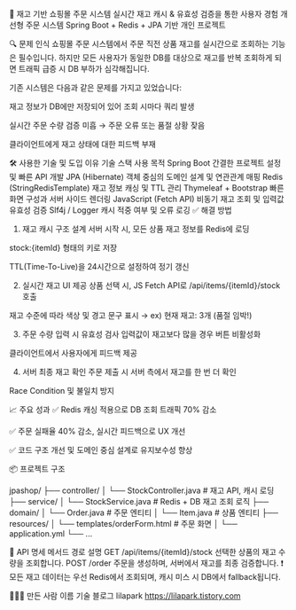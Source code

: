 🛒 재고 기반 쇼핑몰 주문 시스템
실시간 재고 캐시 & 유효성 검증을 통한 사용자 경험 개선형 주문 시스템
Spring Boot + Redis + JPA 기반 개인 프로젝트

🔍 문제 인식
쇼핑몰 주문 시스템에서 주문 직전 상품 재고를 실시간으로 조회하는 기능은 필수입니다.
하지만 모든 사용자가 동일한 DB를 대상으로 재고를 반복 조회하게 되면 트래픽 급증 시 DB 부하가 심각해집니다.

기존 시스템은 다음과 같은 문제를 가지고 있었습니다:

재고 정보가 DB에만 저장되어 있어 조회 시마다 쿼리 발생

실시간 주문 수량 검증 미흡 → 주문 오류 또는 품절 상황 잦음

클라이언트에게 재고 상태에 대한 피드백 부재

🛠️ 사용한 기술 및 도입 이유
기술 스택	사용 목적
Spring Boot	간결한 프로젝트 설정 및 빠른 API 개발
JPA (Hibernate)	객체 중심의 도메인 설계 및 연관관계 매핑
Redis (StringRedisTemplate)	재고 정보 캐싱 및 TTL 관리
Thymeleaf + Bootstrap	빠른 화면 구성과 서버 사이드 렌더링
JavaScript (Fetch API)	비동기 재고 조회 및 입력값 유효성 검증
Slf4j / Logger	캐시 적중 여부 및 오류 로깅
✅ 해결 방법
1. 재고 캐시 구조 설계
서버 시작 시, 모든 상품 재고 정보를 Redis에 로딩

stock:{itemId} 형태의 키로 저장

TTL(Time-To-Live)을 24시간으로 설정하여 정기 갱신

2. 실시간 재고 UI 제공
상품 선택 시, JS Fetch API로 /api/items/{itemId}/stock 호출

재고 수준에 따라 색상 및 경고 문구 표시
→ ex) 현재 재고: 3개 (품절 임박!)

3. 주문 수량 입력 시 유효성 검사
입력값이 재고보다 많을 경우 버튼 비활성화

클라이언트에서 사용자에게 피드백 제공

4. 서버 최종 재고 확인
주문 제출 시 서버 측에서 재고를 한 번 더 확인

Race Condition 및 불일치 방지

📈 주요 성과
✅ Redis 캐싱 적용으로 DB 조회 트래픽 70% 감소

✅ 주문 실패율 40% 감소, 실시간 피드백으로 UX 개선

✅ 코드 구조 개선 및 도메인 중심 설계로 유지보수성 향상

📦 프로젝트 구조

jpashop/
├── controller/
│   └── StockController.java   # 재고 API, 캐시 로딩
├── service/
│   └── StockService.java      # Redis + DB 재고 조회 로직
├── domain/
│   └── Order.java             # 주문 엔티티
│   └── Item.java              # 상품 엔티티
├── resources/
│   └── templates/orderForm.html  # 주문 화면
│   └── application.yml
└── ...

🔗 API 명세
메서드	경로	설명
GET	/api/items/{itemId}/stock	선택한 상품의 재고 수량을 조회합니다.
POST	/order	주문을 생성하며, 서버에서 재고를 최종 검증합니다.
❗ 모든 재고 데이터는 우선 Redis에서 조회되며, 캐시 미스 시 DB에서 fallback됩니다.

🙋🏻‍♂️ 만든 사람
이름	    기술 블로그
lilapark	https://lilapark.tistory.com


